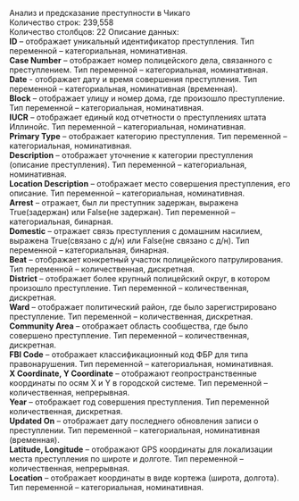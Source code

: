 Анализ и предсказание преступности в Чикаго  
Количество строк: 239,558  
Количество столбцов: 22
Описание данных:  
**ID** – отображает уникальный идентификатор преступления. Тип переменной – категориальная, номинативная.  
**Case Number** – отображает номер полицейского дела, связанного с преступлением. Тип переменной – категориальная, номинативная.  
**Date** - отображает дату и время совершения преступления. Тип переменной – категориальная, номинативная (временная).  
**Block** – отображает улицу и номер дома, где произошло преступление. Тип переменной – категориальная, номинативная.  
**IUCR** – отображает единый код отчетности о преступлениях штата Иллинойс. Тип переменной – категориальная, номинативная.  
**Primary Type** – отображает категорию преступления. Тип переменной – категориальная, номинативная.  
**Description** – отображает уточнение к категории преступления (описание преступления). Тип переменной – категориальная, номинативная.  
**Location Description** – отображает место совершения преступления, его описание. Тип переменной – категориальная, номинативная.  
**Arrest** – отражает, был ли преступник задержан, выражена True(задержан) или False(не задержан). Тип переменной – категориальная, бинарная.  
**Domestic** – отражает связь преступления с домашним насилием, выражена True(связано с д/н) или False(не связано с д/н). Тип переменной – категориальная, бинарная.  
**Beat** – отображает конкретный участок полицейского патрулирования. Тип переменной – количественная, дискретная.  
**District** – отображает более крупный полицейский округ, в котором произошло преступление. Тип переменной – количественная, дискретная.  
**Ward** – отображает политический район, где было зарегистрировано преступление. Тип переменной – количественная, дискретная.  
**Community Area** – отображает область сообщества, где было совершено преступление. Тип переменной – количественная, дискретная.  
**FBI Code** – отображает классификационный код ФБР для типа правонарушения. Тип переменной – категориальная, номинативная.  
**X Coordinate, Y Coordinate** – отображают геопространственные координаты по осям X и Y в городской системе. Тип переменной – количественная, непрерывная.  
**Year** – отображает год совершения преступления. Тип переменной количественная, дискретная.  
**Updated On** – отображает дату последнего обновления записи о преступлении. Тип переменной – категориальная, номинативная (временная).  
**Latitude, Longitude** – отображают GPS координаты для локализации места преступления по широте и долготе. Тип переменной – количественная, непрерывная.   
**Location** – отображает координаты в виде кортежа (широта, долгота). Тип переменной – категориальная, номинативная.
